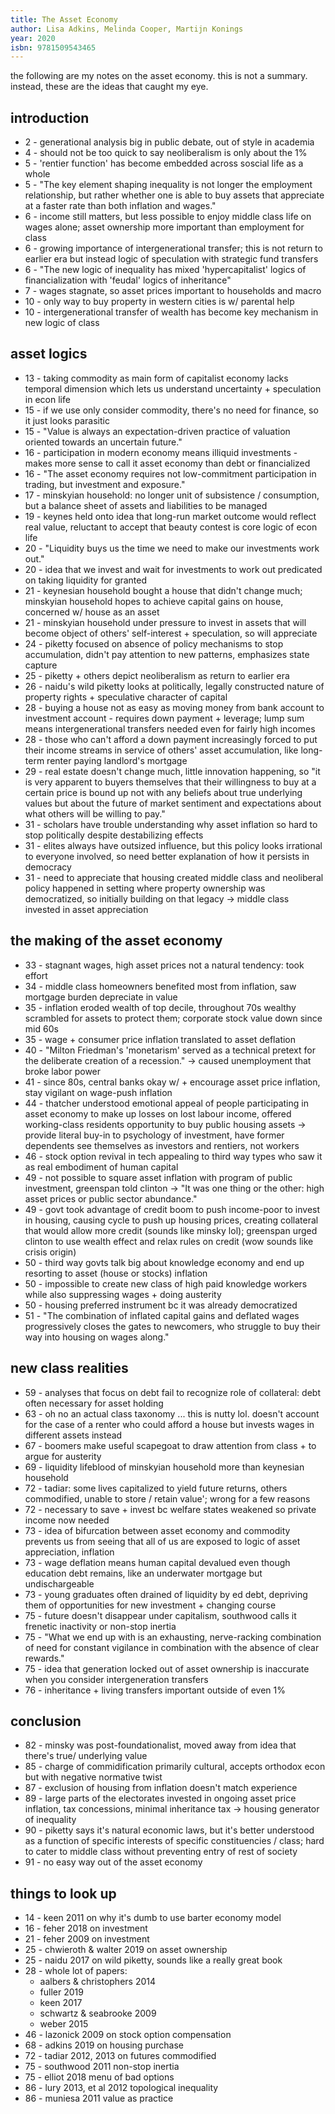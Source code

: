 ```yaml
---
title: The Asset Economy
author: Lisa Adkins, Melinda Cooper, Martijn Konings
year: 2020
isbn: 9781509543465
---
```


the following are my notes on the asset economy. this is not a summary. instead,
these are the ideas that caught my eye.

## introduction
- 2 - generational analysis big in public debate, out of style in academia
- 4 - should not be too quick to say neoliberalism is only about the 1%
- 5 - 'rentier function' has become embedded across soscial life as a whole
- 5 - "The key element shaping inequality is not longer the employment
    relationship, but rather whether one is able to buy assets that appreciate
    at a faster rate than both inflation and wages."
- 6 - income still matters, but less possible to enjoy middle class life on
    wages alone; asset ownership more important than employment for class
- 6 - growing importance of intergenerational transfer; this is not return to
    earlier era but instead logic of speculation with strategic fund transfers
- 6 - "The new logic of inequality has mixed 'hypercapitalist' logics of
    financialization with 'feudal' logics of inheritance"
- 7 - wages stagnate, so asset prices important to households and macro
- 10 - only way to buy property in western cities is w/ parental help
- 10 - intergenerational transfer of wealth has become key mechanism in new
    logic of class

## asset logics
- 13 - taking commodity as main form of capitalist economy lacks temporal
    dimension which lets us understand uncertainty + speculation in econ life
- 15 - if we use only consider commodity, there's no need for finance, so it
    just looks parasitic
- 15 - "Value is always an expectation-driven practice of valuation oriented
    towards an uncertain future."
- 16 - participation in modern economy means illiquid investments - makes more
    sense to call it asset economy than debt or financialized
- 16 - "The asset economy requires not low-commitment participation in trading,
    but investment and exposure."
- 17 - minskyian household: no longer unit of subsistence / consumption, but a
    balance sheet of assets and liabilities to be managed
- 19 - keynes held onto idea that long-run market outcome would reflect real
    value, reluctant to accept that beauty contest is core logic of econ life
- 20 - "Liquidity buys us the time we need to make our investments work out."
- 20 - idea that we invest and wait for investments to work out predicated on
    taking liquidity for granted
- 21 - keynesian household bought a house that didn't change much; minskyian
    household hopes to achieve capital gains on house, concerned w/ house as
    an asset
- 21 - minskyian household under pressure to invest in assets that will become
    object of others' self-interest + speculation, so will appreciate
- 24 - piketty focused on absence of policy mechanisms to stop accumulation,
    didn't pay attention to new patterns, emphasizes state capture
- 25 - piketty + others depict neoliberalism as return to earlier era
- 26 - naidu's wild piketty looks at politically, legally constructed nature of
    property rights + speculative character of capital
- 28 - buying a house not as easy as moving money from bank account to
    investment account - requires down payment + leverage; lump sum means
    intergenerational transfers needed even for fairly high incomes
- 28 - those who can't afford a down payment increasingly forced to put their
    income streams in service of others' asset accumulation, like long-term
    renter paying landlord's mortgage
- 29 - real estate doesn't change much, little innovation happening, so "it is
    very apparent to buyers themselves that their willingness to buy at a
    certain price is bound up not with any beliefs about true underlying values
    but about the future of market sentiment and expectations about what others
    will be willing to pay."
- 31 - scholars have trouble understanding why asset inflation so hard to stop
    politically despite destabilizing effects
- 31 - elites always have outsized influence, but this policy looks irrational
    to everyone involved, so need better explanation of how it persists in
    democracy
- 31 - need to appreciate that housing created middle class and neoliberal
    policy happened in setting where property ownership was democratized, so
    initially building on that legacy -> middle class invested in asset
    appreciation

## the making of the asset economy
- 33 - stagnant wages, high asset prices not a natural tendency: took effort
- 34 - middle class homeowners benefited most from inflation, saw mortgage
    burden depreciate in value
- 35 - inflation eroded wealth of top decile, throughout 70s wealthy scrambled
    for assets to protect them; corporate stock value down since mid 60s
- 35 - wage + consumer price inflation translated to asset deflation
- 40 - "Milton Friedman's 'monetarism' served as a technical pretext for the
    deliberate creation of a recession." -> caused unemployment that broke labor
    power
- 41 - since 80s, central banks okay w/ + encourage asset price inflation, stay
    vigilant on wage-push inflation
- 44 - thatcher understood emotional appeal of people participating in asset
    economy to make up losses on lost labour income, offered working-class
    residents opportunity to buy public housing assets -> provide literal buy-in
    to psychology of investment, have former dependents see themselves as
    investors and rentiers, not workers
- 46 - stock option revival in tech appealing to third way types who saw it as
    real embodiment of human capital
- 49 - not possible to square asset inflation with program of public investment,
    greenspan told clinton -> "It was one thing or the other: high asset prices
    or public sector abundance."
- 49 - govt took advantage of credit boom to push income-poor to invest in
    housing, causing cycle to push up housing prices, creating collateral that
    would allow more credit (sounds like minsky lol); greenspan urged clinton to
    use wealth effect and relax rules on credit (wow sounds like crisis origin)
- 50 - third way govts talk big about knowledge economy and end up resorting to
    asset (house or stocks) inflation
- 50 - impossible to create new class of high paid knowledge workers while also
    suppressing wages + doing austerity
- 50 - housing preferred instrument bc it was already democratized
- 51 - "The combination of inflated capital gains and deflated wages
    progressively closes the gates to newcomers, who struggle to buy their way
    into housing on wages along."

## new class realities
- 59 - analyses that focus on debt fail to recognize role of collateral: debt
    often necessary for asset holding
- 63 - oh no an actual class taxonomy ... this is nutty lol. doesn't account for
    the case of a renter who could afford a house but invests wages in different
    assets instead
- 67 - boomers make useful scapegoat to draw attention from class + to argue for
    austerity
- 69 - liquidity lifeblood of minskyian household more than keynesian household
- 72 - tadiar: some lives capitalized to yield future returns, others
    commodified, unable to store / retain value'; wrong for a few reasons
- 72 - necessary to save + invest bc welfare states weakened so private income
    now needed
- 73 - idea of bifurcation between asset economy and commodity prevents us from
    seeing that all of us are exposed to logic of asset appreciation, inflation
- 73 - wage deflation means human capital devalued even though education debt
    remains, like an underwater mortgage but undischargeable
- 73 - young graduates often drained of liquidity by ed debt, depriving them of
    opportunities for new investment + changing course
- 75 - future doesn't disappear under capitalism, southwood calls it frenetic
    inactivity or non-stop inertia 
- 75 - "What we end up with is an exhausting, nerve-racking combination of need
    for constant vigilance in combination with the absence of clear rewards."
- 75 - idea that generation locked out of asset ownership is inaccurate when you
    consider intergeneration transfers
- 76 - inheritance + living transfers important outside of even 1%

## conclusion
- 82 - minsky was post-foundationalist, moved away from idea that there's true/
    underlying value
- 85 - charge of commidification primarily cultural, accepts orthodox econ but
    with negative normative twist
- 87 - exclusion of housing from inflation doesn't match experience
- 89 - large parts of the electorates invested in ongoing asset price inflation,
    tax concessions, minimal inheritance tax -> housing generator of inequality
- 90 - piketty says it's natural economic laws, but it's better understood as
    a function of specific interests of specific constituencies / class; hard to
    cater to middle class without preventing entry of rest of society
- 91 - no easy way out of the asset economy

## things to look up
- 14 - keen 2011 on why it's dumb to use barter economy model
- 16 - feher 2018 on investment
- 21 - feher 2009 on investment
- 25 - chwieroth & walter 2019 on asset ownership
- 25 - naidu 2017 on wild piketty, sounds like a really great book
- 28 - whole lot of papers:
    - aalbers & christophers 2014
    - fuller 2019
    - keen 2017
    - schwartz & seabrooke 2009
    - weber 2015
- 46 - lazonick 2009 on stock option compensation
- 68 - adkins 2019 on housing purchase
- 72 - tadiar 2012, 2013 on futures commodified
- 75 - southwood 2011 non-stop inertia
- 75 - elliot 2018 menu of bad options
- 86 - lury 2013, et al 2012 topological inequality
- 86 - muniesa 2011 value as practice
